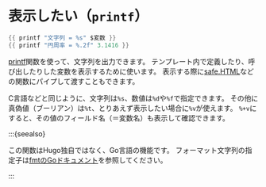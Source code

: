 # 表示したい（``printf``）

```go
{{ printf "文字列 = %s" $変数 }}
{{ printf "円周率 = %.2f" 3.1416 }}
```

[printf](https://neohugo.github.io/functions/printf/)関数を使って、文字列を出力できます。
テンプレート内で定義したり、呼び出したりした変数を表示するために使います。
表示する際に[safe.HTML](https://gohugo.io/functions/safe/html/)などの関数にパイプして渡すこともできます。

C言語などと同じように、文字列は``%s``、数値は``%d``や``%f``で指定できます。
その他に真偽値（ブーリアン）は``%t``、とりあえず表示したい場合に``%v``が使えます。
``%+v``にすると、その値のフィールド名（＝変数名）も表示して確認できます。

:::{seealso}

この関数はHugo独自ではなく、Go言語の機能です。
フォーマット文字列の指定子は[fmtのGoドキュメント](https://pkg.go.dev/fmt)を参照してください。

:::
